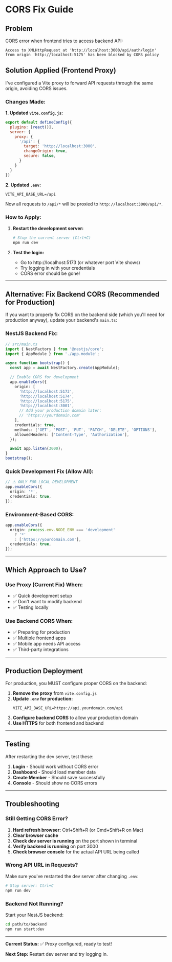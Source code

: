 # CORS Fix Guide

## Problem
CORS error when frontend tries to access backend API:
```
Access to XMLHttpRequest at 'http://localhost:3000/api/auth/login'
from origin 'http://localhost:5175' has been blocked by CORS policy
```

## Solution Applied (Frontend Proxy)

I've configured a Vite proxy to forward API requests through the same origin, avoiding CORS issues.

### Changes Made:

**1. Updated `vite.config.js`:**
```javascript
export default defineConfig({
  plugins: [react()],
  server: {
    proxy: {
      '/api': {
        target: 'http://localhost:3000',
        changeOrigin: true,
        secure: false,
      }
    }
  }
})
```

**2. Updated `.env`:**
```env
VITE_API_BASE_URL=/api
```

Now all requests to `/api/*` will be proxied to `http://localhost:3000/api/*`.

### How to Apply:

1. **Restart the development server:**
   ```bash
   # Stop the current server (Ctrl+C)
   npm run dev
   ```

2. **Test the login:**
   - Go to http://localhost:5173 (or whatever port Vite shows)
   - Try logging in with your credentials
   - CORS error should be gone!

---

## Alternative: Fix Backend CORS (Recommended for Production)

If you want to properly fix CORS on the backend side (which you'll need for production anyway), update your backend's `main.ts`:

### NestJS Backend Fix:

```typescript
// src/main.ts
import { NestFactory } from '@nestjs/core';
import { AppModule } from './app.module';

async function bootstrap() {
  const app = await NestFactory.create(AppModule);

  // Enable CORS for development
  app.enableCors({
    origin: [
      'http://localhost:5173',
      'http://localhost:5174',
      'http://localhost:5175',
      'http://localhost:3001',
      // Add your production domain later:
      // 'https://yourdomain.com'
    ],
    credentials: true,
    methods: ['GET', 'POST', 'PUT', 'PATCH', 'DELETE', 'OPTIONS'],
    allowedHeaders: ['Content-Type', 'Authorization'],
  });

  await app.listen(3000);
}
bootstrap();
```

### Quick Development Fix (Allow All):

```typescript
// ⚠️ ONLY FOR LOCAL DEVELOPMENT
app.enableCors({
  origin: '*',
  credentials: true,
});
```

### Environment-Based CORS:

```typescript
app.enableCors({
  origin: process.env.NODE_ENV === 'development'
    ? '*'
    : ['https://yourdomain.com'],
  credentials: true,
});
```

---

## Which Approach to Use?

### Use Proxy (Current Fix) When:
- ✅ Quick development setup
- ✅ Don't want to modify backend
- ✅ Testing locally

### Use Backend CORS When:
- ✅ Preparing for production
- ✅ Multiple frontend apps
- ✅ Mobile app needs API access
- ✅ Third-party integrations

---

## Production Deployment

For production, you MUST configure proper CORS on the backend:

1. **Remove the proxy** from `vite.config.js`
2. **Update `.env` for production:**
   ```env
   VITE_API_BASE_URL=https://api.yourdomain.com/api
   ```
3. **Configure backend CORS** to allow your production domain
4. **Use HTTPS** for both frontend and backend

---

## Testing

After restarting the dev server, test these:

1. **Login** - Should work without CORS error
2. **Dashboard** - Should load member data
3. **Create Member** - Should save successfully
4. **Console** - Should show no CORS errors

---

## Troubleshooting

### Still Getting CORS Error?

1. **Hard refresh browser:** Ctrl+Shift+R (or Cmd+Shift+R on Mac)
2. **Clear browser cache**
3. **Check dev server is running** on the port shown in terminal
4. **Verify backend is running** on port 3000
5. **Check browser console** for the actual API URL being called

### Wrong API URL in Requests?

Make sure you've restarted the dev server after changing `.env`:
```bash
# Stop server: Ctrl+C
npm run dev
```

### Backend Not Running?

Start your NestJS backend:
```bash
cd path/to/backend
npm run start:dev
```

---

**Current Status:** ✅ Proxy configured, ready to test!

**Next Step:** Restart dev server and try logging in.
